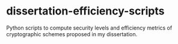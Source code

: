 # dissertation-efficiency-scripts
Python scripts to compute security levels and efficiency metrics of cryptographic schemes proposed in my dissertation.

